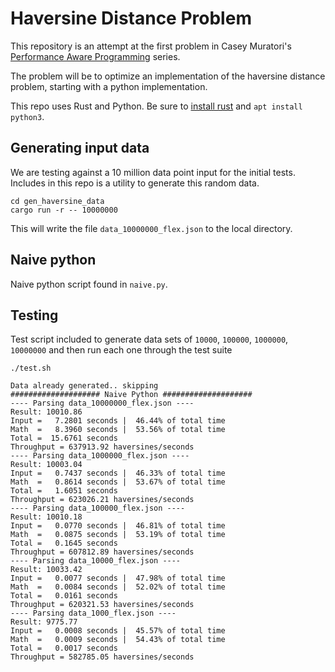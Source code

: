 # Haversine Distance Problem

This repository is an attempt at the first problem in Casey Muratori's 
[Performance Aware Programming](https://www.computerenhance.com/) series.

The problem will be to optimize an implementation of the haversine
distance problem, starting with a python implementation.

This repo uses Rust and Python. Be sure to [install rust](https://www.rust-lang.org/tools/install)
and `apt install python3`.

## Generating input data

We are testing against a 10 million data point input for the initial
tests. Includes in this repo is a utility to generate this random
data.

```
cd gen_haversine_data
cargo run -r -- 10000000
```

This will write the file `data_10000000_flex.json` to the local directory.

## Naive python

Naive python script found in `naive.py`. 

## Testing

Test script included to generate data sets of `10000`, `100000`, `1000000`, `10000000`
and then run each one through the test suite

```
./test.sh
```

```
Data already generated.. skipping
#################### Naive Python ####################
---- Parsing data_10000000_flex.json ----
Result: 10010.86
Input =   7.2801 seconds |  46.44% of total time
Math  =   8.3960 seconds |  53.56% of total time
Total =  15.6761 seconds
Throughput = 637913.92 haversines/seconds
---- Parsing data_1000000_flex.json ----
Result: 10003.04
Input =   0.7437 seconds |  46.33% of total time
Math  =   0.8614 seconds |  53.67% of total time
Total =   1.6051 seconds
Throughput = 623026.21 haversines/seconds
---- Parsing data_100000_flex.json ----
Result: 10010.18
Input =   0.0770 seconds |  46.81% of total time
Math  =   0.0875 seconds |  53.19% of total time
Total =   0.1645 seconds
Throughput = 607812.89 haversines/seconds
---- Parsing data_10000_flex.json ----
Result: 10033.42
Input =   0.0077 seconds |  47.98% of total time
Math  =   0.0084 seconds |  52.02% of total time
Total =   0.0161 seconds
Throughput = 620321.53 haversines/seconds
---- Parsing data_1000_flex.json ----
Result: 9775.77
Input =   0.0008 seconds |  45.57% of total time
Math  =   0.0009 seconds |  54.43% of total time
Total =   0.0017 seconds
Throughput = 582785.05 haversines/seconds
```
